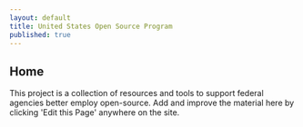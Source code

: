 ```yaml
---
layout: default
title: United States Open Source Program
published: true
---
```


## Home

This project is a collection of resources and tools to support federal agencies better employ open-source.  Add and improve the material here by clicking 'Edit this Page' anywhere on the site.  
